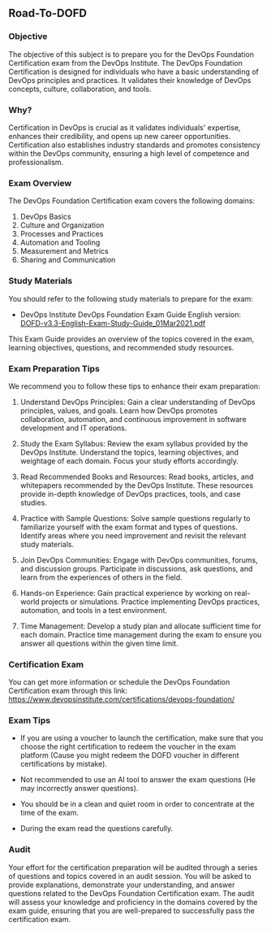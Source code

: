 ## Road-To-DOFD

### Objective

The objective of this subject is to prepare you for the DevOps Foundation Certification exam from the DevOps Institute. The DevOps Foundation Certification is designed for individuals who have a basic understanding of DevOps principles and practices. It validates their knowledge of DevOps concepts, culture, collaboration, and tools.

### Why?

Certification in DevOps is crucial as it validates individuals' expertise, enhances their credibility, and opens up new career opportunities. Certification also establishes industry standards and promotes consistency within the DevOps community, ensuring a high level of competence and professionalism.

### Exam Overview

The DevOps Foundation Certification exam covers the following domains:

1. DevOps Basics
2. Culture and Organization
3. Processes and Practices
4. Automation and Tooling
5. Measurement and Metrics
6. Sharing and Communication

### Study Materials

You should refer to the following study materials to prepare for the exam:

- DevOps Institute DevOps Foundation Exam Guide English version: [DOFD-v3.3-English-Exam-Study-Guide_01Mar2021.pdf](https://www.devopsinstitute.com/wp-content/uploads/2021/03/DOFD-v3.3-English-Exam-Study-Guide_01Mar2021.pdf)

This Exam Guide provides an overview of the topics covered in the exam, learning objectives, questions, and recommended study resources.

### Exam Preparation Tips

We recommend you to follow these tips to enhance their exam preparation:

1. Understand DevOps Principles: Gain a clear understanding of DevOps principles, values, and goals. Learn how DevOps promotes collaboration, automation, and continuous improvement in software development and IT operations.

2. Study the Exam Syllabus: Review the exam syllabus provided by the DevOps Institute. Understand the topics, learning objectives, and weightage of each domain. Focus your study efforts accordingly.

3. Read Recommended Books and Resources: Read books, articles, and whitepapers recommended by the DevOps Institute. These resources provide in-depth knowledge of DevOps practices, tools, and case studies.

4. Practice with Sample Questions: Solve sample questions regularly to familiarize yourself with the exam format and types of questions. Identify areas where you need improvement and revisit the relevant study materials.

5. Join DevOps Communities: Engage with DevOps communities, forums, and discussion groups. Participate in discussions, ask questions, and learn from the experiences of others in the field.

6. Hands-on Experience: Gain practical experience by working on real-world projects or simulations. Practice implementing DevOps practices, automation, and tools in a test environment.

7. Time Management: Develop a study plan and allocate sufficient time for each domain. Practice time management during the exam to ensure you answer all questions within the given time limit.

### Certification Exam

You can get more information or schedule the DevOps Foundation Certification exam through this link:
https://www.devopsinstitute.com/certifications/devops-foundation/

### Exam Tips

- If you are using a voucher to launch the certification, make sure that you choose the right certification to redeem the voucher in the exam platform (Cause you might redeem the DOFD voucher in different certifications by mistake).

- Not recommended to use an AI tool to answer the exam questions (He may incorrectly answer questions).

- You should be in a clean and quiet room in order to concentrate at the time of the exam.

- During the exam read the questions carefully.

### Audit

Your effort for the certification preparation will be audited through a series of questions and topics covered in an audit session. You will be asked to provide explanations, demonstrate your understanding, and answer questions related to the DevOps Foundation Certification exam. The audit will assess your knowledge and proficiency in the domains covered by the exam guide, ensuring that you are well-prepared to successfully pass the certification exam.